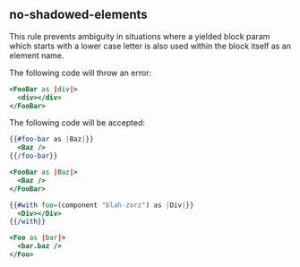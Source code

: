## no-shadowed-elements

This rule prevents ambiguity in situations where a yielded block param which starts with a lower case letter is also
used within the block itself as an element name.

The following code will throw an error:

```hbs
<FooBar as |div|>
  <div></div>
</FooBar>
```
The following code will be accepted:

```hbs
{{#foo-bar as |Baz|}}
  <Baz />
{{/foo-bar}}

<FooBar as |Baz|>
  <Baz />
</FooBar>

{{#with foo=(component "blah-zorz") as |Div|}}
  <Div></Div>
{{/with}}

<Foo as |bar|>
  <bar.baz />
</Foo>
```
